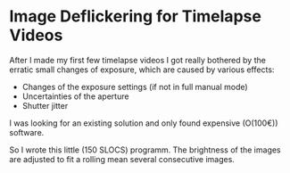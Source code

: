 # Image Deflickering for Timelapse Videos

After I made my first few timelapse videos I got really
bothered by the erratic small changes of exposure, which are caused
by various effects:
* Changes of the exposure settings (if not in full manual mode)
* Uncertainties of the aperture
* Shutter jitter

I was looking for an existing solution and only found expensive (O(100€))
software.

So I wrote this little (150 SLOCS) programm.
The brightness of the images are adjusted to fit a rolling mean several consecutive images.

